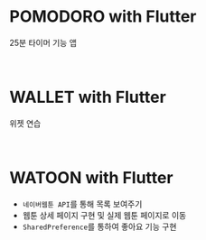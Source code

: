 # POMODORO with Flutter

25분 타이머 기능 앱

<br>

# WALLET with Flutter

위젯 연습

<br>

# WATOON with Flutter

- `네이버웹툰 API`를 통해 목록 보여주기
- 웹툰 상세 페이지 구현 및 실제 웹툰 페이지로 이동
- `SharedPreference`를 통하여 좋아요 기능 구현
